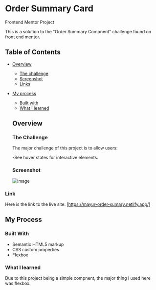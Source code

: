 # Order Summary Card
Frontend Mentor Project

This is a solution to the "Order Summary Compnent" challenge found on front end mentor.

## Table of Contents

- [Overview](#overview)
  - [The challenge](#the-challenge)
  - [Screenshot](#screenshot)
  - [Links](#links)
- [My process](#my-process)
  - [Built with](#built-with)
  - [What I learned](#what-i-learned)
 
  ## Overview
  ### The Challenge
   
   The major challenge of this project is to allow users:
     
   -See hover states for interactive elements.
   
   ### Screenshot
   ![image](https://user-images.githubusercontent.com/53272044/176677986-a6d9f838-3c04-48ed-b39a-e36e13583a72.png)

### Link
Here is the link to the live site: [https://mayur-order-sumary.netlify.app/]

## My Process
### Built With

- Semantic HTML5 markup
- CSS custom properties
- Flexbox

### What I learned
Due to this project being a simple compnent, the major thing i used here was flexbox.
